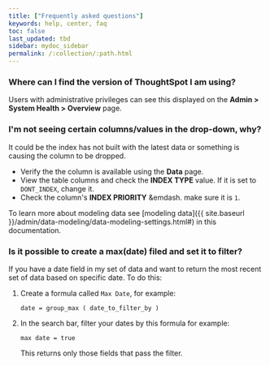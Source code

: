 ```yaml
---
title: ["Frequently asked questions"]
keywords: help, center, faq
toc: false
last_updated: tbd
sidebar: mydoc_sidebar
permalink: /:collection/:path.html
---
```


### Where can I find the version of ThoughtSpot I am using?

Users with administrative privileges can see this displayed on the **Admin >
System Health > Overview** page.

### I'm not seeing certain columns/values in the drop-down, why?

It could be the index has not built with the latest data or something
is causing the column to be dropped.

* Verify the the column is available using the **Data** page.
* View the table columns and check the **INDEX TYPE** value. If it is set to `DONT_INDEX`, change it.
* Check the column's  **INDEX PRIORITY** &emdash. make sure it is `1`.

To learn more about modeling data see [modeling data]({{ site.baseurl }}/admin/data-modeling/data-modeling-settings.html#) in this documentation.

### Is it possible to create a max(date) filed and set it to filter?

If you have a date field in my set of data and want to return the most recent set of
data based on specific date. To do this:

1. Create a formula called `Max Date`, for example:

    ```
    date = group_max ( date_to_filter_by )
    ```

2. In the search bar, filter your dates by this formula for example:

    ```
    max date = true
    ```

    This returns only those fields that pass the filter.
